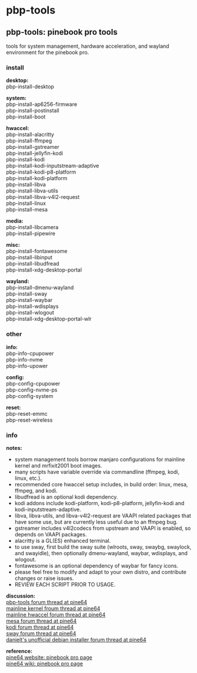 # pbp-tools

## pbp-tools: pinebook pro tools 

tools for system management, hardware acceleration, and wayland environment for the pinebook pro.

### install

**desktop:**<br>
pbp-install-desktop<br>

**system:**<br>
pbp-install-ap6256-firmware<br>
pbp-install-postinstall<br>
pbp-install-boot<br>

**hwaccel:**<br>
pbp-install-alacritty<br>
pbp-install-ffmpeg<br>
pbp-install-gstreamer<br>
pbp-install-jellyfin-kodi<br>
pbp-install-kodi<br>
pbp-install-kodi-inputstream-adaptive<br>
pbp-install-kodi-p8-platform<br>
pbp-install-kodi-platform<br>
pbp-install-libva<br>
pbp-install-libva-utils<br>
pbp-install-libva-v4l2-request<br>
pbp-install-linux<br>
pbp-install-mesa<br>

**media:**<br>
pbp-install-libcamera<br>
pbp-install-pipewire<br>

**misc:**<br>
pbp-install-fontawesome<br>
pbp-install-libinput<br>
pbp-install-libudfread<br>
pbp-install-xdg-desktop-portal<br>

**wayland:**<br>
pbp-install-dmenu-wayland<br>
pbp-install-sway<br>
pbp-install-waybar<br>
pbp-install-wdisplays<br>
pbp-install-wlogout<br>
pbp-install-xdg-desktop-portal-wlr<br>

### other

**info:**<br>
pbp-info-cpupower<br>
pbp-info-nvme<br>
pbp-info-upower<br>

**config:**<br>
pbp-config-cpupower<br>
pbp-config-nvme-ps<br>
pbp-config-system<br>

**reset:**<br>
pbp-reset-emmc<br>
pbp-reset-wireless<br>

### info

**notes:**<br>
* system management tools borrow manjaro configurations for mainline kernel and mrfixit2001 boot images.<br>
* many scripts have variable override via commandline (ffmpeg, kodi, linux, etc.).<br>
* recommended core hwaccel setup includes, in build order: linux, mesa, ffmpeg, and kodi.<br>
* libudfread is an optional kodi dependency.<br>
* kodi addons include kodi-platform, kodi-p8-platform, jellyfin-kodi and kodi-inputstream-adaptive.<br>
* libva, libva-utils, and libva-v4l2-request are VAAPI related packages that have some use, but are currently less useful due to an ffmpeg bug.<br>
* gstreamer includes v4l2codecs from upstream and VAAPI is enabled, so depends on VAAPI packages.<br>
* alacritty is a GL(ES) enhanced terminal.<br>
* to use sway, first build the sway suite (wlroots, sway, swaybg, swaylock, and swayidle), then optionally dmenu-wayland, waybar, wdisplays, and wlogout.<br>
* fontawesome is an optional dependency of waybar for fancy icons.<br>
* please feel free to modify and adapt to your own distro, and contribute changes or raise issues.<br>
* REVIEW EACH SCRIPT PRIOR TO USAGE.<br>

**discussion:**<br>
[pbp-tools forum thread at pine64](https://forum.pine64.org/showthread.php?tid=10190)<br>
[mainline kernel froum thread at pine64](https://forum.pine64.org/showthread.php?tid=8968)<br>
[mainline hwaccel forum thread at pine64](https://forum.pine64.org/showthread.php?tid=9171)<br>
[mesa forum thread at pine64](https://forum.pine64.org/showthread.php?tid=8953)<br>
[kodi forum thread at pine64](https://forum.pine64.org/showthread.php?tid=9877)<br>
[sway forum thread at pine64](https://forum.pine64.org/showthread.php?tid=9036)<br>
[danielt's unofficial debian installer forum thread at pine64](https://forum.pine64.org/showthread.php?tid=8487)<br>

**reference:**<br>
[pine64 website: pinebook pro page](https://www.pine64.org/pinebook-pro/)<br>
[pine64 wiki: pinebook pro page](https://wiki.pine64.org/index.php/Pinebook_Pro)<br>
